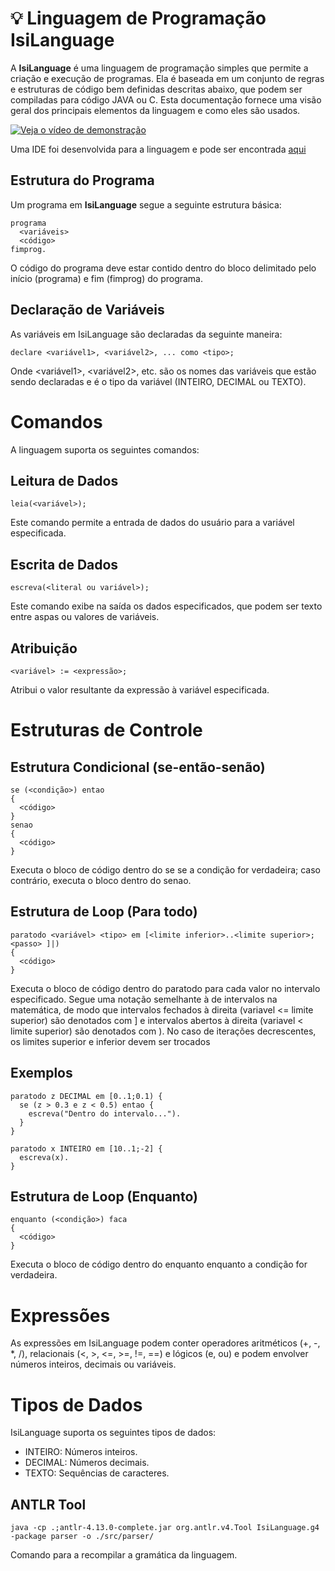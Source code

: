 # 💡 Linguagem de Programação IsiLanguage

A **IsiLanguage** é uma linguagem de programação simples que permite a criação e execução de programas. Ela é baseada em um conjunto de regras e estruturas de código bem definidas descritas abaixo, que podem ser compiladas para código JAVA ou C. Esta documentação fornece uma visão geral dos principais elementos da linguagem e como eles são usados.

[![Veja o vídeo de demonstração](https://img.youtube.com/vi/Bksj054FIes/maxresdefault.jpg)](https://youtu.be/Bksj054FIes)

Uma IDE foi desenvolvida para a linguagem e pode ser encontrada [aqui](https://github.com/mrsixx/projeto-compiladores-ufabc-2023/tree/master/ide)

## Estrutura do Programa

Um programa em **IsiLanguage** segue a seguinte estrutura básica:

```isilanguage
programa
  <variáveis>
  <código>
fimprog.
```
O código do programa deve estar contido dentro do bloco delimitado pelo início (programa) e fim (fimprog) do programa.

## Declaração de Variáveis
As variáveis em IsiLanguage são declaradas da seguinte maneira:
```
declare <variável1>, <variável2>, ... como <tipo>;
```

Onde <variável1>, <variável2>, etc. são os nomes das variáveis que estão sendo declaradas e <tipo> é o tipo da variável (INTEIRO, DECIMAL ou TEXTO).

# Comandos
A linguagem suporta os seguintes comandos:

## Leitura de Dados
```
leia(<variável>);
```
Este comando permite a entrada de dados do usuário para a variável especificada.

## Escrita de Dados
```
escreva(<literal ou variável>);
```
Este comando exibe na saída os dados especificados, que podem ser texto entre aspas ou valores de variáveis.

## Atribuição
```
<variável> := <expressão>;
```

Atribui o valor resultante da expressão à variável especificada.

# Estruturas de Controle
## Estrutura Condicional (se-então-senão)

```
se (<condição>) entao
{
  <código>
}
senao
{
  <código>
}

```
Executa o bloco de código dentro do se se a condição for verdadeira; caso contrário, executa o bloco dentro do senao.

## Estrutura de Loop (Para todo)
```
paratodo <variável> <tipo> em [<limite inferior>..<limite superior>;<passo> ]|)
{
  <código>
}
```
Executa o bloco de código dentro do paratodo para cada valor no intervalo especificado. Segue uma notação semelhante à de intervalos na matemática, de modo que intervalos fechados à direita (variavel <= limite superior) são denotados com ] e intervalos abertos à direita (variavel < limite superior) são denotados com ). No caso de iterações decrescentes, os limites superior e inferior devem ser trocados


## Exemplos
```
paratodo z DECIMAL em [0..1;0.1) {
  se (z > 0.3 e z < 0.5) entao {
    escreva("Dentro do intervalo...").
  }
}

paratodo x INTEIRO em [10..1;-2] {
  escreva(x).
}
```

## Estrutura de Loop (Enquanto)
```
enquanto (<condição>) faca
{
  <código>
}

```
Executa o bloco de código dentro do enquanto enquanto a condição for verdadeira.

# Expressões
As expressões em IsiLanguage podem conter operadores aritméticos (+, -, *, /), relacionais (<, >, <=, >=, !=, ==) e lógicos (e, ou) e podem envolver números inteiros, decimais ou variáveis.

# Tipos de Dados
IsiLanguage suporta os seguintes tipos de dados:

* INTEIRO: Números inteiros.
* DECIMAL: Números decimais.
* TEXTO: Sequências de caracteres.


## ANTLR Tool
```
java -cp .;antlr-4.13.0-complete.jar org.antlr.v4.Tool IsiLanguage.g4 -package parser -o ./src/parser/
```
Comando para a recompilar a gramática da linguagem.
